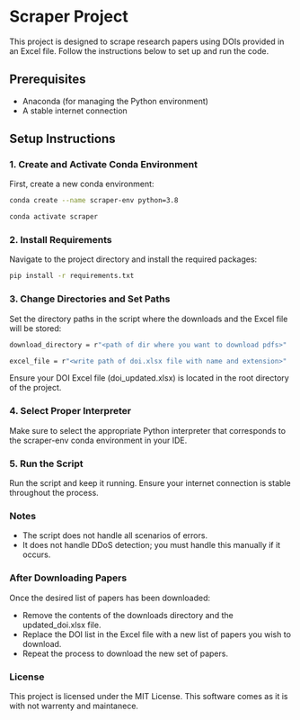 # Scraper Project

This project is designed to scrape research papers using DOIs provided in an Excel file. Follow the instructions below to set up and run the code.

## Prerequisites

- Anaconda (for managing the Python environment)
- A stable internet connection

## Setup Instructions

### 1. Create and Activate Conda Environment

First, create a new conda environment:

```bash
conda create --name scraper-env python=3.8
```
```bash
conda activate scraper
```
### 2. Install Requirements

Navigate to the project directory and install the required packages:


```bash
pip install -r requirements.txt
```

### 3. Change Directories and Set Paths

Set the directory paths in the script where the downloads and the Excel file will be stored:

```bash
download_directory = r"<path of dir where you want to download pdfs>"
```

```bash
excel_file = r"<write path of doi.xlsx file with name and extension>"
```
Ensure your DOI Excel file (doi_updated.xlsx) is located in the root directory of the project.

### 4. Select Proper Interpreter
Make sure to select the appropriate Python interpreter that corresponds to the scraper-env conda environment in your IDE.

### 5. Run the Script
Run the script and keep it running. Ensure your internet connection is stable throughout the process.

### Notes
- The script does not handle all scenarios of errors.
- It does not handle DDoS detection; you must handle this manually if it occurs.

### After Downloading Papers
Once the desired list of papers has been downloaded:

- Remove the contents of the downloads directory and the updated_doi.xlsx file.
- Replace the DOI list in the Excel file with a new list of  papers you wish to download.
- Repeat the process to download the new set of papers.

### License
This project is licensed under the MIT License. This software comes as it is with not warrenty and maintanece. 